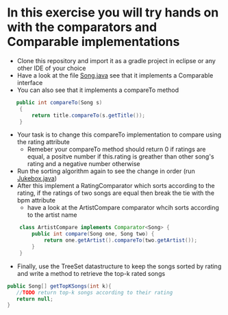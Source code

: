 # In this exercise you will try hands on with the comparators and Comparable implementations
* Clone this repository and import it as a gradle project in eclipse or any other IDE of your choice
* Have a look at the file [Song.java](src/main/java/comparator/Song.java) see that it implements a Comparable interface
* You can also see that it implements a compareTo method
```java
   public int compareTo(Song s)
    {
        return title.compareTo(s.getTitle());
    }
```
* Your task is to change this compareTo implementation to compare using the rating attribute
   - Remeber your compareTo method should return 0 if ratings are equal, a positve number if this.rating is greather than other song's rating and a negative number otherwise
* Run the sorting algorithm again to see the change in order (run [Jukebox.java](src/main/java/comparator/Jukebox.java))
* After this implement a RatingComparator which sorts according to the rating, if the ratings of two songs are equal then break the tie with the bpm attribute
   - have a look at the ArtistCompare comparator whcih sorts according to the artist name
```java
	class ArtistCompare implements Comparator<Song> {
		public int compare(Song one, Song two) {
			return one.getArtist().compareTo(two.getArtist());
		}
	}
```
* Finally, use the TreeSet datastructure to keep the songs sorted by rating and write a method to retrieve the top-k rated songs
```java
public Song[] getTopKSongs(int k){
   //TODO return top-k songs according to their rating
   return null;
}
```
